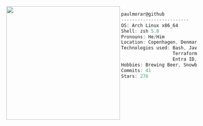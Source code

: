 <img align="left" src="https://github.com/user-attachments/assets/664ec341-9348-40a1-9334-83728431b70a" width="300" /> 

```csharp
paulmorar@github
-------------------------
OS: Arch Linux x86_64
Shell: zsh 5.8
Pronouns: He/Him
Location: Copenhagen, Denmark
Technologies used: Bash, JavaScript, TypeScript,
                   Terraform, Golang, Azure Cloud,
                   Entra ID, Powershell
Hobbies: Brewing Beer, Snowboarding, Baking
Commits: 41
Stars: 276
```